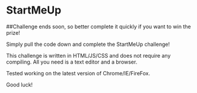 # StartMeUp

##Challenge ends soon, so better complete it quickly if you want to win the prize!

Simply pull the code down and complete the StartMeUp challenge!

This challenge is written in HTML/JS/CSS and does not require any compiling. All you need is a text editor and a browser.

Tested working on the latest version of Chrome/IE/FireFox.

Good luck!